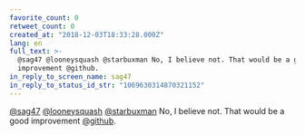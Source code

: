 ```yaml
---
favorite_count: 0
retweet_count: 0
created_at: "2018-12-03T18:33:28.000Z"
lang: en
full_text: >-
  @sag47 @looneysquash @starbuxman No, I believe not. That would be a good
  improvement @github.
in_reply_to_screen_name: sag47
in_reply_to_status_id_str: "1069630314870321152"
---
```


[@sag47](https://twitter.com/sag47)
[@looneysquash](https://twitter.com/looneysquash)
[@starbuxman](https://twitter.com/starbuxman) No, I believe not. That would be a
good improvement [@github](https://twitter.com/github).
